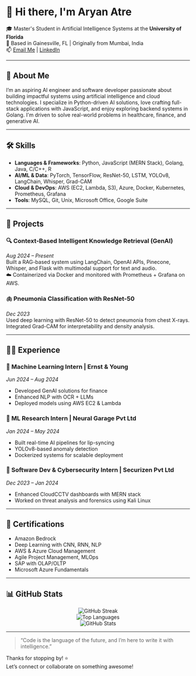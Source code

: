 # 👋 Hi there, I'm Aryan Atre

🎓 Master's Student in Artificial Intelligence Systems at the **University of Florida**  
📍 Based in Gainesville, FL | Originally from Mumbai, India  
📫 [Email Me](mailto:atrearyan@gmail.com) | [LinkedIn](https://www.linkedin.com/in/aryan-atre)

---

## 🚀 About Me

I’m an aspiring AI engineer and software developer passionate about building impactful systems using artificial intelligence and cloud technologies. I specialize in Python-driven AI solutions, love crafting full-stack applications with JavaScript, and enjoy exploring backend systems in Golang. I'm driven to solve real-world problems in healthcare, finance, and generative AI.

---

## 🛠️ Skills

- **Languages & Frameworks**: Python, JavaScript (MERN Stack), Golang, Java, C/C++, R  
- **AI/ML & Data**: PyTorch, TensorFlow, ResNet-50, LSTM, YOLOv8, LangChain, Whisper, Grad-CAM  
- **Cloud & DevOps**: AWS (EC2, Lambda, S3), Azure, Docker, Kubernetes, Prometheus, Grafana  
- **Tools**: MySQL, Git, Unix, Microsoft Office, Google Suite

---

## 🧠 Projects

### 🔍 Context-Based Intelligent Knowledge Retrieval (GenAI)  
_Aug 2024 – Present_  
Built a RAG-based system using LangChain, OpenAI APIs, Pinecone, Whisper, and Flask with multimodal support for text and audio.  
☁️ Containerized via Docker and monitored with Prometheus + Grafana on AWS.

### 🫁 Pneumonia Classification with ResNet-50  
_Dec 2023_  
Used deep learning with ResNet-50 to detect pneumonia from chest X-rays. Integrated Grad-CAM for interpretability and density analysis.

---

## 🧑‍💼 Experience

### 💼 Machine Learning Intern | Ernst & Young  
_Jun 2024 – Aug 2024_  
- Developed GenAI solutions for finance  
- Enhanced NLP with OCR + LLMs  
- Deployed models using AWS EC2 & Lambda  

### 🧪 ML Research Intern | Neural Garage Pvt Ltd  
_Jan 2024 – May 2024_  
- Built real-time AI pipelines for lip-syncing  
- YOLOv8-based anomaly detection  
- Dockerized systems for scalable deployment  

### 🔐 Software Dev & Cybersecurity Intern | Securizen Pvt Ltd  
_Dec 2023 – Jan 2024_  
- Enhanced CloudCCTV dashboards with MERN stack  
- Worked on threat analysis and forensics using Kali Linux  

---

## 🏅 Certifications

- Amazon Bedrock  
- Deep Learning with CNN, RNN, NLP  
- AWS & Azure Cloud Management  
- Agile Project Management, MLOps  
- SAP with OLAP/OLTP  
- Microsoft Azure Fundamentals

---

## 📊 GitHub Stats

<p align="center">
  <img src="https://github-readme-streak-stats.herokuapp.com?user=atrearyan&theme=tokyonight&hide_border=true" alt="GitHub Streak" />
  <br>
  <img src="https://github-readme-stats.vercel.app/api/top-langs/?username=atrearyan&langs_count=8&layout=compact&theme=tokyonight&hide_border=true&hide=jupyter%20notebook" alt="Top Languages">
  <br>
  <img src="https://github-readme-stats.vercel.app/api?username=atrearyan&show_icons=true&theme=tokyonight&hide_border=true&count_private=true&include_all_commits=true" alt="GitHub Stats">
</p>

---

> “Code is the language of the future, and I’m here to write it with intelligence.”

Thanks for stopping by! ⭐  
Let’s connect or collaborate on something awesome!
